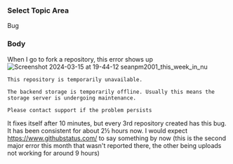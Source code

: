 ### Select Topic Area

Bug

### Body

When I go to fork a repository, this error shows up
![Screenshot 2024-03-15 at 19-44-12 seanpm2001_this_week_in_nu](https://github.com/community/community/assets/65933340/e492ef5e-6b53-4ae9-b80d-d615ddc1b17f)

```
This repository is temporarily unavailable.

The backend storage is temporarily offline. Usually this means the storage server is undergoing maintenance.

Please contact support if the problem persists
```

It fixes itself after 10 minutes, but every 3rd repository created has this bug. It has been consistent for about 2½ hours now. I would expect https://www.githubstatus.com/ to say something by now (this is the second major error this month that wasn't reported there, the other being uploads not working for around 9 hours)
